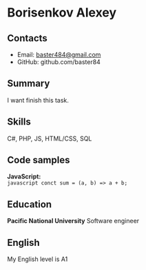 # Borisenkov Alexey
## Contacts
* Email: baster484@gmail.com  
* GitHub: github.com/baster84  
## Summary
I want finish this task.
## Skills
C#, PHP, JS, HTML/CSS, SQL
## Code samples
**JavaScript:**  
`` javascript
conct sum = (a, b) => a + b;
``
## Education
**Pacific National University** Software engineer
## English
My English level is A1